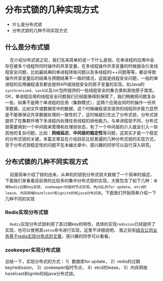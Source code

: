 # 分布式锁的几种实现方式 <!-- {docsify-ignore-all} -->

- 什么是分布式锁
- 分布式锁的几种不同实现方式

## 什么是分布式锁

&nbsp; &nbsp; 在介绍分布式锁之前，我们先来简单的说一下什么是锁。在单进程的应用中会存在被多个线程所同时操作的共享变量，在多线程操作共享变量的时候就会引发线程安全问题，比如最经典的单进程转账问题以及多线程的i++问题等等，都会导致操作共享变量后的结果与预期结果不一致的情况，这就是线程安全问题，一般的单进程的应用编程语言都会提供API或线程安全的原子变量的实现，如Java的`synchronized`、`Lock`以及`JUC`包所提供的一些线程安全的集合类和其他原子类库。OK，单进程应用的线程安全问题我们已经能够得到保障了，我们稍微把问题复杂一些，如果不是两个单进程的应用（集群模式），这两个应用会同时的操作一份共享数据，比如文件或数据库中的数据，这个时候编程语言提供的线程同步能力显然是不能够保证共享数据处理的一致性的了，这时候就衍生出了分布式锁，分布式锁提供了在集群环境下多进程内处理任务线程的排他能力，与单进程锁不同，分布式锁需要用到一个中间层来管理和处理锁状态，有了一个中间层的介入就会引入一些其他的复杂问题，比如：**网络延迟**，**中间层的稳定性**等问题，这其实才是一个稳定的分布式锁的关键，本篇文章旨在介绍目前比较普遍的几种分布式锁的实现方式，至于分布式锁稳定性的问题不在本编文章中，感兴趣的同学可以自行深入研究。


## 分布式锁的几种不同实现方式

&nbsp; &nbsp; 前面简单介绍了锁的由来，从单机的锁到分布式锁大致做了一个简单的描述，下面我们来看看目前用的比较多的集中分布式锁的实现，大致包含了如下几种：`使用Redis过期key实现`、`zookeeper的临时节点实现`、`MySQL的for update`、`etcd的lease`、`内存网格hazelcast和ignite的纯java分布式锁`。下面我们开始简单介绍一下几种不同的实现

### Redis实现分布式锁

&nbsp; &nbsp; `Redis`实现分布式锁利用了其过期key的特性，具体的实现`redssion`已经提供了实现，也可以使用其`setnx`命令进行实现，这里不详细说明， 我之前有[结合公司业务基于redis实现分布式的文章](https://juejin.cn/post/6939925570071298055)，感兴趣的同学可以看看。


### zookeeper实现分布式锁



总结一下，实现分布式的方式：
1）数据库for update，
2）redis的过期key/redission，
3）zookeeper临时节点，
4）etcd的lease，
5）内存网格hazelcast和ignite的纯java分布式锁。